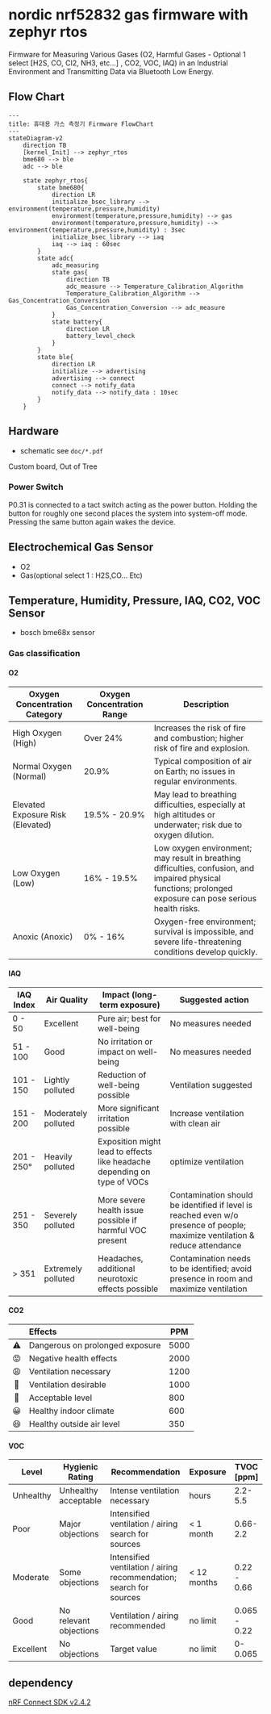 # nordic nrf52832 gas firmware with zephyr rtos

Firmware for Measuring Various Gases (O2, Harmful Gases - Optional 1 select
\[H2S, CO, CI2, NH3, etc...\] , CO2, VOC, IAQ) in an Industrial Environment
and Transmitting Data via Bluetooth Low Energy.

## Flow Chart

```mermaid
---
title: 휴대용 가스 측정기 Firmware FlowChart
---
stateDiagram-v2
    direction TB
    [kernel_Init] --> zephyr_rtos
    bme680 --> ble
    adc --> ble

    state zephyr_rtos{
        state bme680{
            direction LR
            initialize_bsec_library --> environment(temperature,pressure,humidity)
            environment(temperature,pressure,humidity) --> gas
            environment(temperature,pressure,humidity) --> environment(temperature,pressure,humidity) : 3sec
            initialize_bsec_library --> iaq
            iaq --> iaq : 60sec
        }
        state adc{
            adc_measuring
            state gas{
                direction TB
                adc_measure --> Temperature_Calibration_Algorithm
                Temperature_Calibration_Algorithm --> Gas_Concentration_Conversion
                Gas_Concentration_Conversion --> adc_measure
            }
            state battery{
                direction LR
                battery_level_check
            }
        }
        state ble{
            direction LR
            initialize --> advertising
            advertising --> connect
            connect --> notify_data
            notify_data --> notify_data : 10sec
        }
    }
```

## Hardware

- schematic see `doc/*.pdf`

Custom board, Out of Tree

### Power Switch

P0.31 is connected to a tact switch acting as the power button. Holding the
button for roughly one second places the system into system-off mode. Pressing
the same button again wakes the device.

## Electrochemical Gas Sensor

- O2
- Gas(optional select 1 : H2S,CO... Etc)

## Temperature, Humidity, Pressure, IAQ, CO2, VOC Sensor

- bosch bme68x sensor

### Gas classification

#### O2

| Oxygen Concentration Category     | Oxygen Concentration Range | Description                                                                                                                                                 |
| --------------------------------- | -------------------------- | ----------------------------------------------------------------------------------------------------------------------------------------------------------- |
| High Oxygen (High)                | Over 24%                   | Increases the risk of fire and combustion; higher risk of fire and explosion.                                                                               |
| Normal Oxygen (Normal)            | 20.9%                      | Typical composition of air on Earth; no issues in regular environments.                                                                                     |
| Elevated Exposure Risk (Elevated) | 19.5% - 20.9%              | May lead to breathing difficulties, especially at high altitudes or underwater; risk due to oxygen dilution.                                                |
| Low Oxygen (Low)                  | 16% - 19.5%                | Low oxygen environment; may result in breathing difficulties, confusion, and impaired physical functions; prolonged exposure can pose serious health risks. |
| Anoxic (Anoxic)                   | 0% - 16%                   | Oxygen-free environment; survival is impossible, and severe life-threatening conditions develop quickly.                                                    |

#### IAQ

| IAQ Index  | Air Quality         | Impact (long-term exposure)                                              | Suggested action                                                                                                             |
| ---------- | ------------------- | ------------------------------------------------------------------------ | ---------------------------------------------------------------------------------------------------------------------------- |
| 0 - 50     | Excellent           | Pure air; best for well-being                                            | No measures needed                                                                                                           |
| 51 - 100   | Good                | No irritation or impact on well-being                                    | No measures needed                                                                                                           |
| 101 - 150  | Lightly polluted    | Reduction of well-being possible                                         | Ventilation suggested                                                                                                        |
| 151 - 200  | Moderately polluted | More significant irritation possible                                     | Increase ventilation with clean air                                                                                          |
| 201 - 250° | Heavily polluted    | Exposition might lead to effects like headache depending on type of VOCs | optimize ventilation                                                                                                         |
| 251 - 350  | Severely polluted   | More severe health issue possible if harmful VOC present                 | Contamination should be identified if level is reached even w/o presence of people; maximize ventilation & reduce attendance |
| > 351      | Extremely polluted  | Headaches, additional neurotoxic effects possible                        | Contamination needs to be identified; avoid presence in room and maximize ventilation                                        |

#### CO2

|     | Effects                         | PPM  |
| :-: | :------------------------------ | ---- |
| ⚠️  | Dangerous on prolonged exposure | 5000 |
| 😡  | Negative health effects         | 2000 |
| 😩  | Ventilation necessary           | 1200 |
| 🙁  | Ventilation desirable            | 1000 |
| 🙂  | Acceptable level                  | 800  |
| 😀  | Healthy indoor climate          | 600  |
| 😆  | Healthy outside air level       | 350  |

#### VOC

| Level     | Hygienic Rating     | Recommendation | Exposure    | TVOC [ppm]   |
| --------- | ------------------- | -------------------------------------------------------------- | ----------- | ------------ |
| Unhealthy | Unhealthy acceptable | Intense ventilation necessary          | hours       | 2.2-5.5      |
| Poor      | Major objections    | Intensified ventilation / airing search for sources              | \< 1 month   | 0.66-2.2     |
| Moderate  | Some objections     | Intensified ventilation / airing recommendation; search for sources | \< 12 months | 0.22 - 0.66  |
| Good      | No relevant objections         | Ventilation / airing recommended                               | no limit    | 0.065 - 0.22 |
| Excellent | No objections       | Target value                                                   | no limit    | 0-0.065      |

## dependency

[nRF Connect SDK v2.4.2](https://developer.nordicsemi.com/nRF_Connect_SDK/doc/2.4.2/nrf/index.html)
